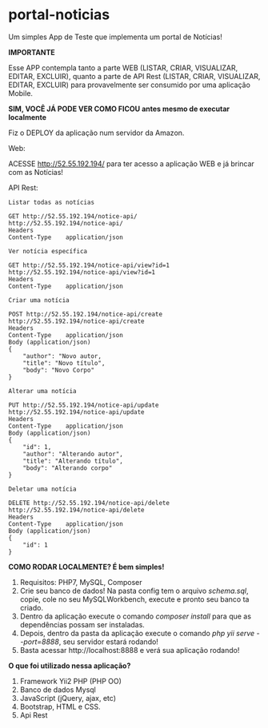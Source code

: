 # portal-noticias

Um simples App de Teste que implementa um portal de Notícias!

**IMPORTANTE**

Esse APP contempla tanto a parte WEB (LISTAR, CRIAR, VISUALIZAR, EDITAR, EXCLUIR), quanto a parte de API Rest (LISTAR, CRIAR, VISUALIZAR, EDITAR, EXCLUIR) para provavelmente ser consumido por uma aplicação Mobile.


**SIM, VOCÊ JÁ PODE VER COMO FICOU antes mesmo de executar localmente**

Fiz o DEPLOY da aplicação num servidor da Amazon.

Web:

ACESSE http://52.55.192.194/ para ter acesso a aplicação WEB e já brincar com as Notícias!

API Rest:

```
Listar todas as notícias

GET http://52.55.192.194/notice-api/
http://52.55.192.194/notice-api/
Headers
Content-Type	application/json
```

```
Ver notícia específica

GET http://52.55.192.194/notice-api/view?id=1
http://52.55.192.194/notice-api/view?id=1
Headers
Content-Type	application/json
```

```
Criar uma notícia

POST http://52.55.192.194/notice-api/create
http://52.55.192.194/notice-api/create
Headers
Content-Type	application/json
Body (application/json)
{
	"author": "Novo autor,
	"title": "Novo título",
	"body": "Novo Corpo"
}
```

```
Alterar uma notícia

PUT http://52.55.192.194/notice-api/update
http://52.55.192.194/notice-api/update
Headers
Content-Type	application/json
Body (application/json)
{
	"id": 1,
	"author": "Alterando autor",
	"title": "Alterando título",
	"body": "Alterando corpo"
}
```

```
Deletar uma notícia

DELETE http://52.55.192.194/notice-api/delete
http://52.55.192.194/notice-api/delete
Headers
Content-Type	application/json
Body (application/json)
{
	"id": 1
}
```


**COMO RODAR LOCALMENTE? É bem simples!**
1. Requisitos: PHP7, MySQL, Composer
2. Crie seu banco de dados! Na pasta config tem o arquivo *schema.sql*, copie, cole no seu MySQLWorkbench, execute e pronto seu banco ta criado.
3. Dentro da aplicação execute o comando *composer install* para que as dependências possam ser instaladas.
4. Depois, dentro da pasta da aplicação execute o comando *php yii serve --port=8888*, seu servidor estará rodando!
5. Basta acessar http://localhost:8888 e verá sua aplicação rodando!

**O que foi utilizado nessa aplicação?**
1. Framework Yii2 PHP (PHP OO)
2. Banco de dados Mysql
3. JavaScript (jQuery, ajax, etc)
4. Bootstrap, HTML e CSS.
5. Api Rest




